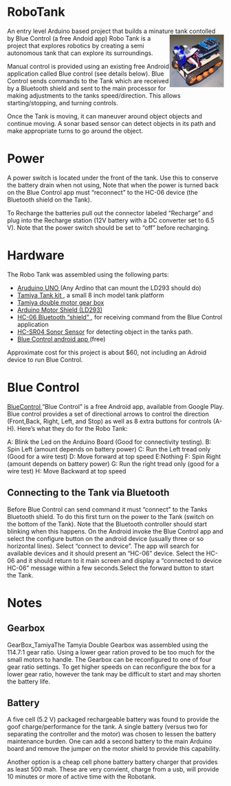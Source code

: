 # RoboTank
An entry level Arduino based project that builds a minature tank contolled by Blue Control (a free Andoid app)
<a href="https://github.com/LPRDev/RoboTank/blob/master/images/RoboTank1.jpg">
<img src="https://github.com/LPRDev/RoboTank/blob/master/images/RoboTank1.jpg" align="right" width="25%" height="25%">
</a>
Robo Tank is a project that explores robotics by creating a semi autonomous tank that can explore its surroundings.

Manual control is provided using an existing free Android application called Blue control (see details below). Blue Control sends commands to the Tank which are received by a Bluetooth shield and sent to the main processor for making adjustments to the tanks speed/direction. This allows starting/stopping, and turning controls.

Once the Tank is moving, it can maneuver around object objects and continue moving. A sonar based sensor can detect objects in its path and make appropriate turns to go around the object.

# Power
A power switch is located under the front of the tank. Use this to conserve the battery drain when not using, Note that when the power is turned back on the Blue Control app must “reconnect” to the HC-06 device (the Bluetooth shield on the Tank). 

To Recharge the batteries pull out the connector labeled “Recharge” and plug into the Recharge station (12V battery with a DC converter set to 6.5 V). Note that the power switch should be set to “off” before recharging.

# Hardware

The Robo Tank was assembled using the following parts:

* <a href="https://www.arduino.cc/en/Main/ArduinoBoardUno"> Aruduino UNO </a> (Any Ardino that can mount the LD293 should do)
* <a href="http://www.tamiya.com/english/products/70108tracked_vehicle/index.htm">Tamiya Tank kit </a>, a small 8 inch model tank platform
* <a href="http://www.tamiya.com/english/products/70168double_gearbox/index.htm"> Tamiya double motor gear box </a>
* <a href="http://playground.arduino.cc/Main/AdafruitMotorShield">Arduino Motor Shield (LD293)</a>
* <a href="http://f4cvm.free.fr/realisation/connexion/bluetooth/data/explications-1.pdf">HC-06 Bluetooth “shield” </a>, for receiving command from the Blue Control application
*  <a href="http://www.micropik.com/PDF/HCSR04.pdf"> HC-SR04 Sonor Sensor</a> for detecting object in the tanks path.
* <a href="https://play.google.com/store/apps/details?id=com.gundel.bluecontrol&hl=en"> Blue Control android app </a>(free)

Approximate cost for this project is about $60, not including an Adroid device to run Blue Control.

# Blue Control

<a href="https://play.google.com/store/apps/details?id=com.gundel.bluecontrol&hl=en"> BlueControl </a> “Blue Control” is a free Android app, available from Google Play. Blue control provides a set of directional arrows to control the direction (Front,Back, Right, Left, and Stop) as well as 8 extra buttons for controls (A-H). Here’s what they do for the Robo Tank:

A: Blink the Led on the Arduino Board (Good for connectivity testing).
B: Spin Left (amount depends on battery power)
C: Run the Left tread only (Good for a wire test)
D: Move forward at top speed
E:Nothing
F: Spin Right (amount depends on battery power)
G: Run the right tread only (good for a wire test)
H: Move Backward at top speed

## Connecting to the Tank via Bluetooth

Before Blue Control can send command it must “connect” to the Tanks Bluetooth shield. To do this first turn on the power to the Tank (switch on the bottom of the Tank). Note that the Bluetooth controller should start blinking when this happens. On the Android invoke the Blue Control app and select the configure button on the android device (usually three or so horizontal lines). Select “connect to device”. The app will search for available devices and it should present an “HC-06” device. Select the HC-06 and it should return to it main screen and display a “connected to device HC-06” message within a few seconds.Select the forward button to start the Tank.
# Notes
## Gearbox 

GearBox_TamiyaThe Tamyia Double Gearbox was assembled using the 114.7:1 gear ratio. Using a lower gear ration proved to be too much for the small motors to handle. The Gearbox can be reconfigured to one of four gear ratio settings. To get higher speeds on can reconfigure the box for a lower gear ratio, however the tank may be difficult to start and may shorten the battery life.
## Battery

A five cell (5.2 V) packaged rechargeable battery was found to provide the goof charge/performance for the tank. A single battery (versus two for separating the controller and the motor) was chosen to lessen the battery maintenance burden. One can add a second battery to the main Arduino board and remove the jumper on the motor shield to provide this capability.

Another option is a cheap cell phone battery battery charger that provides as least 500 mah. These are very convient, charge from a usb, will provide 10 minutes or more of active time with the Robotank.

